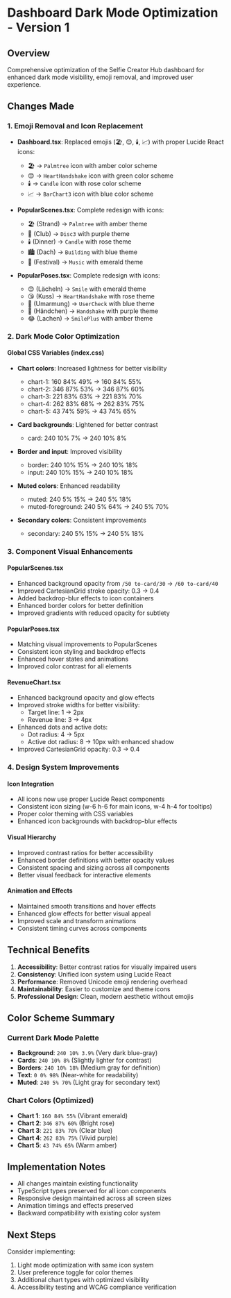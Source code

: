 # Dashboard Dark Mode Optimization - Version 1

## Overview
Comprehensive optimization of the Selfie Creator Hub dashboard for enhanced dark mode visibility, emoji removal, and improved user experience.

## Changes Made

### 1. Emoji Removal and Icon Replacement
- **Dashboard.tsx**: Replaced emojis (🏖️, 😊, 🕯️, 📈) with proper Lucide React icons:
  - 🏖️ → `Palmtree` icon with amber color scheme
  - 😊 → `HeartHandshake` icon with green color scheme  
  - 🕯️ → `Candle` icon with rose color scheme
  - 📈 → `BarChart3` icon with blue color scheme

- **PopularScenes.tsx**: Complete redesign with icons:
  - 🏖️ (Strand) → `Palmtree` with amber theme
  - 🪩 (Club) → `Disc3` with purple theme
  - 🕯️ (Dinner) → `Candle` with rose theme
  - 🏙️ (Dach) → `Building` with blue theme
  - 🎪 (Festival) → `Music` with emerald theme

- **PopularPoses.tsx**: Complete redesign with icons:
  - 😊 (Lächeln) → `Smile` with emerald theme
  - 😘 (Kuss) → `HeartHandshake` with rose theme
  - 🤗 (Umarmung) → `UserCheck` with blue theme
  - 🤝 (Händchen) → `Handshake` with purple theme
  - 😂 (Lachen) → `SmilePlus` with amber theme

### 2. Dark Mode Color Optimization

#### Global CSS Variables (index.css)
- **Chart colors**: Increased lightness for better visibility
  - chart-1: 160 84% 49% → 160 84% 55%
  - chart-2: 346 87% 53% → 346 87% 60%
  - chart-3: 221 83% 63% → 221 83% 70%
  - chart-4: 262 83% 68% → 262 83% 75%
  - chart-5: 43 74% 59% → 43 74% 65%

- **Card backgrounds**: Lightened for better contrast
  - card: 240 10% 7% → 240 10% 8%

- **Border and input**: Improved visibility
  - border: 240 10% 15% → 240 10% 18%
  - input: 240 10% 15% → 240 10% 18%

- **Muted colors**: Enhanced readability
  - muted: 240 5% 15% → 240 5% 18%
  - muted-foreground: 240 5% 64% → 240 5% 70%

- **Secondary colors**: Consistent improvements
  - secondary: 240 5% 15% → 240 5% 18%

### 3. Component Visual Enhancements

#### PopularScenes.tsx
- Enhanced background opacity from `/50 to-card/30` → `/60 to-card/40`
- Improved CartesianGrid stroke opacity: 0.3 → 0.4
- Added backdrop-blur effects to icon containers
- Enhanced border colors for better definition
- Improved gradients with reduced opacity for subtlety

#### PopularPoses.tsx  
- Matching visual improvements to PopularScenes
- Consistent icon styling and backdrop effects
- Enhanced hover states and animations
- Improved color contrast for all elements

#### RevenueChart.tsx
- Enhanced background opacity and glow effects
- Improved stroke widths for better visibility:
  - Target line: 1 → 2px
  - Revenue line: 3 → 4px
- Enhanced dots and active dots:
  - Dot radius: 4 → 5px
  - Active dot radius: 8 → 10px with enhanced shadow
- Improved CartesianGrid opacity: 0.3 → 0.4

### 4. Design System Improvements

#### Icon Integration
- All icons now use proper Lucide React components
- Consistent icon sizing (w-6 h-6 for main icons, w-4 h-4 for tooltips)
- Proper color theming with CSS variables
- Enhanced icon backgrounds with backdrop-blur effects

#### Visual Hierarchy
- Improved contrast ratios for better accessibility
- Enhanced border definitions with better opacity values
- Consistent spacing and sizing across all components
- Better visual feedback for interactive elements

#### Animation and Effects
- Maintained smooth transitions and hover effects
- Enhanced glow effects for better visual appeal
- Improved scale and transform animations
- Consistent timing curves across components

## Technical Benefits

1. **Accessibility**: Better contrast ratios for visually impaired users
2. **Consistency**: Unified icon system using Lucide React
3. **Performance**: Removed Unicode emoji rendering overhead
4. **Maintainability**: Easier to customize and theme icons
5. **Professional Design**: Clean, modern aesthetic without emojis

## Color Scheme Summary

### Current Dark Mode Palette
- **Background**: `240 10% 3.9%` (Very dark blue-gray)
- **Cards**: `240 10% 8%` (Slightly lighter for contrast)
- **Borders**: `240 10% 18%` (Medium gray for definition)
- **Text**: `0 0% 98%` (Near-white for readability)
- **Muted**: `240 5% 70%` (Light gray for secondary text)

### Chart Colors (Optimized)
- **Chart 1**: `160 84% 55%` (Vibrant emerald)
- **Chart 2**: `346 87% 60%` (Bright rose)  
- **Chart 3**: `221 83% 70%` (Clear blue)
- **Chart 4**: `262 83% 75%` (Vivid purple)
- **Chart 5**: `43 74% 65%` (Warm amber)

## Implementation Notes

- All changes maintain existing functionality
- TypeScript types preserved for all icon components
- Responsive design maintained across all screen sizes
- Animation timings and effects preserved
- Backward compatibility with existing color system

## Next Steps

Consider implementing:
1. Light mode optimization with same icon system
2. User preference toggle for color themes
3. Additional chart types with optimized visibility
4. Accessibility testing and WCAG compliance verification